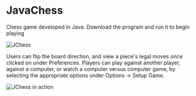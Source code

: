 # JavaChess
Chess game developed in Java. Download the program and run it to begin playing

![JChess](https://i.imgur.com/cLGZZFK.png)

Users can flip the board direction, and view a piece's legal moves once clicked on under Preferences. Players can play against another player, against a computer, or watch a computer versus computer game, by selecting the appropriate options under Options -> Setup Game.

![JChess in action](https://i.imgur.com/XSVxkwN.png)
